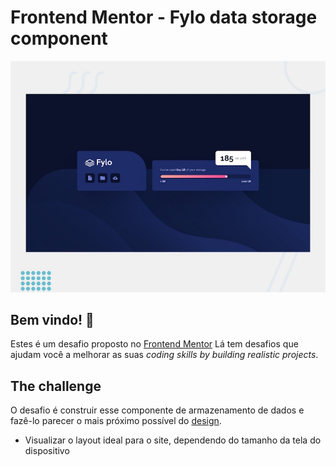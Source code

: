 # Frontend Mentor - Fylo data storage component

![Design preview for the Fylo data storage component coding challenge](./design/desktop-preview.jpg)

## Bem vindo! 👋


Estes é  um desafio proposto no [Frontend Mentor](https://www.frontendmentor.io) Lá tem desafios que ajudam você a melhorar as suas *coding skills by building realistic projects*.


## The challenge

O desafio é construir esse componente de armazenamento de dados e fazê-lo parecer o mais próximo possível do <a href="https://www.imagemhost.com.br/album/rV8hV" target="_blank">design<a>.


- Visualizar o layout ideal para o site, dependendo do tamanho da tela do dispositivo

